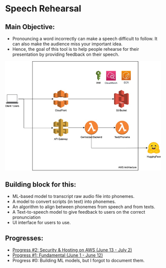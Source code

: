 # Speech Rehearsal  

## Main Objective:

- Pronouncing a word incorrectly can make a speech difficult to follow. It can also make the audience miss your important idea.
- Hence, the goal of this tool is to help people rehearse for their presentation by providing feedback on their speech.

![Overview for an Architecture on AWS](figures/w2_aws_architecture.png)

## Building block for this:

- ML-based model to transcript raw audio file into phonemes.
- A model to convert scripts (in text) into phonemes.
- An algorithm to align between phonemes from speech and from texts.
- A Text-to-speech model to give feedback to users on the correct pronunciation
- UI interface for users to use.

## Progresses:

- [Progress #2: Security & Hosting on AWS (June 13 - July 2)](./progress2.md)
- [Progress #1: Fundamental (June 1 - June 12)](./progress1.md)
- Progress #0: Building ML models, but I forgot to document them.